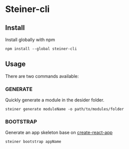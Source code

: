 # Steiner-cli

## Install

Install globally with npm 

```
npm install --global steiner-cli
```

## Usage

There are two commands available:

### GENERATE

Quickly generate a module in the desider folder.

```
steiner generate moduleName -o path/to/modules/folder
```

### BOOTSTRAP

Generate an app skeleton base on [create-react-app](https://github.com/facebookincubator/create-react-app)

```
steiner bootstrap appName
```
